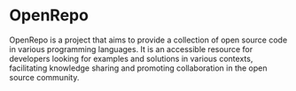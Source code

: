 # OpenRepo
OpenRepo is a project that aims to provide a collection of open source code in various programming languages. It is an accessible resource for developers looking for examples and solutions in various contexts, facilitating knowledge sharing and promoting collaboration in the open source community.
